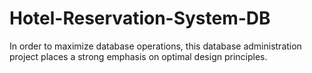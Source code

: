 # Hotel-Reservation-System-DB 

In order to maximize database operations, this database administration project places a strong emphasis on optimal design principles.



